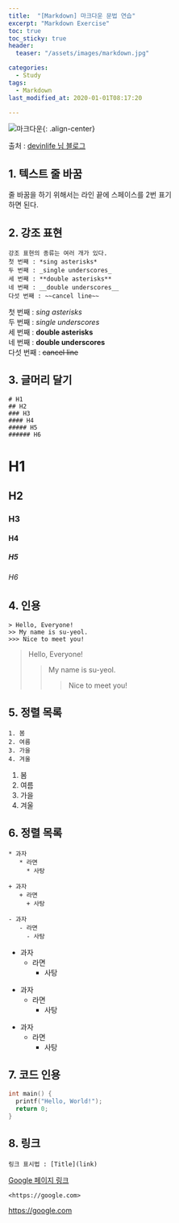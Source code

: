 ```yaml
---
title:  "[Markdown] 마크다운 문법 연습"
excerpt: "Markdown Exercise"
toc: true
toc_sticky: true
header:
  teaser: "/assets/images/markdown.jpg"

categories:
  - Study
tags:
  - Markdown
last_modified_at: 2020-01-01T08:17:20

---
```


![마크다운](https://yeollog.github.io/assets/images/markdown.jpg "마크다운"){: .align-center}

출처 : [devinlife 님 블로그](https://devinlife.com/howto%20github%20pages/markdown-syntax/)
  
## 1. 텍스트 줄 바꿈
 
 줄 바꿈을 하기 위해서는 라인 끝에 스페이스를 2번 표기  
 하면 된다.  

## 2. 강조 표현
 
 ```
강조 표현의 종류는 여러 개가 있다.  
 첫 번째 : *sing asterisks*  
 두 번째 : _single underscores_  
 세 번째 : **double asterisks**  
 네 번째 : __double underscores__  
 다섯 번째 : ~~cancel line~~  
 ```
 첫 번째 : *sing asterisks*  
 두 번째 : _single underscores_  
 세 번째 : **double asterisks**  
 네 번째 : __double underscores__  
 다섯 번째 : ~~cancel line~~  

## 3. 글머리 달기
 
 ```
 # H1  
 ## H2  
 ### H3  
 #### H4  
 ##### H5  
 ###### H6  
 ```
# H1  
## H2  
### H3  
#### H4  
##### H5  
###### H6 

## 4. 인용
 
 ```
 > Hello, Everyone!
 >> My name is su-yeol.
 >>> Nice to meet you!

 ```
 > Hello, Everyone!
 >> My name is su-yeol.
 >>> Nice to meet you!

## 5. 정렬 목록

 ```
 1. 봄
 2. 여름
 3. 가을
 4. 겨울

 ```
 1. 봄
 2. 여름
 3. 가을
 4. 겨울

## 6. 정렬 목록
 
 ```
 * 과자
    * 라면
      * 사탕

 + 과자
    + 라면
      + 사탕

 - 과자
    - 라면
      - 사탕
 ```
 * 과자
    * 라면
      * 사탕

 + 과자
    + 라면
      + 사탕

 - 과자
    - 라면
      - 사탕

## 7. 코드 인용
 
 ```c
 int main() {
   printf("Hello, World!");
   return 0;
 }
 ```

## 8. 링크

```
링크 표시법 : [Title](link)
```

[Google 페이지 링크](https://google.com)

```
<https://google.com>
```

<https://google.com>
